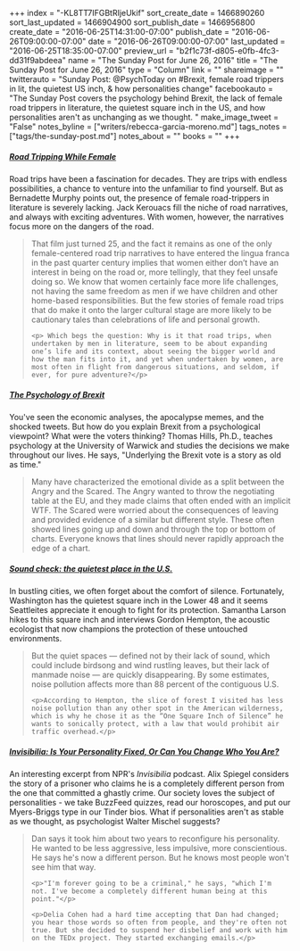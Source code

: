 +++
index = "-KL8TT7IFGBtRIjeUkif"
sort_create_date = 1466890260
sort_last_updated = 1466904900
sort_publish_date = 1466956800
create_date = "2016-06-25T14:31:00-07:00"
publish_date = "2016-06-26T09:00:00-07:00"
date = "2016-06-26T09:00:00-07:00"
last_updated = "2016-06-25T18:35:00-07:00"
preview_url = "b2f1c73f-d805-e0fb-4fc3-dd31f9abdeea"
name = "The Sunday Post for June 26, 2016"
title = "The Sunday Post for June 26, 2016"
type = "Column"
link = ""
shareimage = ""
twitterauto = "Sunday Post: @PsychToday on #Brexit, female road trippers in lit, the quietest US inch, & how personalities change"
facebookauto = "The Sunday Post covers the psychology behind Brexit, the lack of female road trippers in literature, the quietest square inch in the US, and how personalities aren't as unchanging as we thought. "
make_image_tweet = "False"
notes_byline = ["writers/rebecca-garcia-moreno.md"]
tags_notes = ["tags/the-sunday-post.md"]
notes_about = ""
books = ""
+++
<h5><a href="http://lithub.com/road-tripping-while-female/" title="Road Tripping While Female | Lit Hub">Road Tripping While Female</a></h5>

Road trips have been a fascination for decades. They are trips with endless possibilities, a chance to venture into the unfamiliar to find yourself. But as Bernadette Murphy points out, the presence of female road-trippers in literature is severely lacking. Jack Kerouacs fill the niche of road narratives, and always with exciting adventures. With women, however, the narratives focus more on the dangers of the road. 

<blockquote>
	<p>	That film just turned 25, and the fact it remains as one of the only female-centered road trip narratives to have entered the lingua franca in the past quarter century implies that women either don’t have an interest in being on the road or, more tellingly, that they feel unsafe doing so. We know that women certainly face more life challenges, not having the same freedom as men if we have children and other home-based responsibilities. But the few stories of female road trips that do make it onto the larger cultural stage are more likely to be cautionary tales than celebrations of life and personal growth.</p>

	<p>	Which begs the question: Why is it that road trips, when undertaken by men in literature, seem to be about expanding one’s life and its context, about seeing the bigger world and how the man fits into it, and yet when undertaken by women, are most often in flight from dangerous situations, and seldom, if ever, for pure adventure?</p>
</blockquote>

<h5><a href="https://www.psychologytoday.com/blog/statistical-life/201606/the-psychology-brexit" title="The Psychology of Brexit | Psychology Today">The Psychology of Brexit</a></h5>

You've seen the economic analyses, the apocalypse memes, and the shocked tweets. But how do you explain Brexit from a psychological viewpoint? What were the voters thinking? Thomas Hills, Ph.D., teaches psychology at the University of Warwick and studies the decisions we make throughout our lives. He says, "Underlying the Brexit vote is a story as old as time."

<blockquote>
	Many have characterized the emotional divide as a split between the Angry and the Scared. The Angry wanted to throw the negotiating table at the EU, and they made claims that often ended with an implicit WTF. The Scared were worried about the consequences of leaving and provided evidence of a similar but different style. These often showed lines going up and down and through the top or bottom of charts. Everyone knows that lines should never rapidly approach the edge of a chart.  
</blockquote>

<h5><a href="http://features.crosscut.com/sound-check-the-quietest-place-in-the-us" title="Sound check: the quietest place in the U.S. | Features | Crosscut">Sound check: the quietest place in the U.S.</a></h5>

In bustling cities, we often forget about the comfort of silence. Fortunately, Washington has the quietest square inch in the Lower 48 and it seems Seattleites appreciate it enough to fight for its protection. Samantha Larson hikes to this square inch and interviews Gordon Hempton, the acoustic ecologist that now champions the protection of these untouched environments.  

<blockquote>
	<p>But the quiet spaces — defined not by their lack of sound, which could include birdsong and wind rustling leaves, but their lack of manmade noise — are quickly disappearing. By some estimates, noise pollution affects more than 88 percent of the contiguous U.S.</p>

	<p>According to Hempton, the slice of forest I visited has less noise pollution than any other spot in the American wilderness, which is why he chose it as the “One Square Inch of Silence” he wants to sonically protect, with a law that would prohibit air traffic overhead.</p>
</blockquote>

<h5><a href="http://www.npr.org/sections/health-shots/2016/06/24/481859662/invisibilia-is-your-personality-fixed-or-can-you-change-who-you-are?utm_source=pocket&utm_medium=email&utm_campaign=pockethits" title="Invisibilia: Is Your Personality Fixed, Or Can You Change Who You Are? | Health | NPR">Invisibilia: Is Your Personality Fixed, Or Can You Change Who You Are?</a></h5>

An interesting excerpt from NPR's *Invisibilia* podcast. Alix Spiegel considers the story of a prisoner who claims he is a completely different person from the one that committed a ghastly crime. Our society loves the subject of personalities - we take BuzzFeed quizzes, read our horoscopes, and put our Myers-Briggs type in our Tinder bios. What if personalities aren't as stable as we thought, as psychologist Walter Mischel suggests?

<blockquote>
	<p>Dan says it took him about two years to reconfigure his personality. He wanted to be less aggressive, less impulsive, more conscientious. He says he's now a different person. But he knows most people won't see him that way.</p>

	<p>"I'm forever going to be a criminal," he says, "which I'm not. I've become a completely different human being at this point."</p>

	<p>Delia Cohen had a hard time accepting that Dan had changed; you hear those words so often from people, and they're often not true. But she decided to suspend her disbelief and work with him on the TEDx project. They started exchanging emails.</p>
</blockquote>